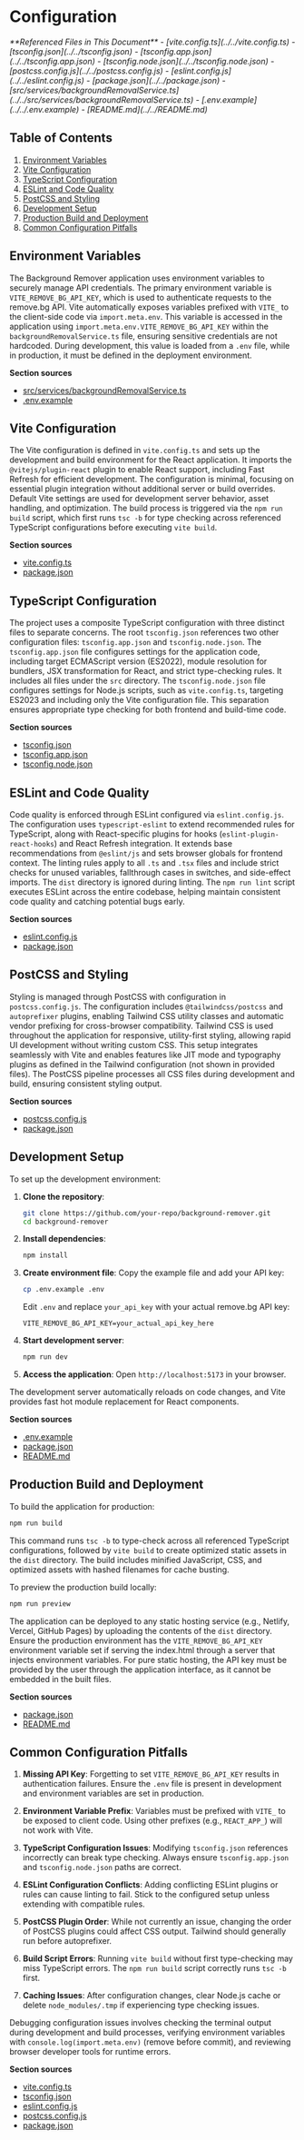 # Configuration

<cite>
**Referenced Files in This Document**   
- [vite.config.ts](../../vite.config.ts)
- [tsconfig.json](../../tsconfig.json)
- [tsconfig.app.json](../../tsconfig.app.json)
- [tsconfig.node.json](../../tsconfig.node.json)
- [postcss.config.js](../../postcss.config.js)
- [eslint.config.js](../../eslint.config.js)
- [package.json](../../package.json)
- [src/services/backgroundRemovalService.ts](../../src/services/backgroundRemovalService.ts)
- [.env.example](../../.env.example)
- [README.md](../../README.md)
</cite>

## Table of Contents
1. [Environment Variables](#environment-variables)
2. [Vite Configuration](#vite-configuration)
3. [TypeScript Configuration](#typescript-configuration)
4. [ESLint and Code Quality](#eslint-and-code-quality)
5. [PostCSS and Styling](#postcss-and-styling)
6. [Development Setup](#development-setup)
7. [Production Build and Deployment](#production-build-and-deployment)
8. [Common Configuration Pitfalls](#common-configuration-pitfalls)

## Environment Variables

The Background Remover application uses environment variables to securely manage API credentials. The primary environment variable is `VITE_REMOVE_BG_API_KEY`, which is used to authenticate requests to the remove.bg API. Vite automatically exposes variables prefixed with `VITE_` to the client-side code via `import.meta.env`. This variable is accessed in the application using `import.meta.env.VITE_REMOVE_BG_API_KEY` within the `backgroundRemovalService.ts` file, ensuring sensitive credentials are not hardcoded. During development, this value is loaded from a `.env` file, while in production, it must be defined in the deployment environment.

**Section sources**
- [src/services/backgroundRemovalService.ts](../../src/services/backgroundRemovalService.ts#L10)
- [.env.example](../../.env.example#L0)

## Vite Configuration

The Vite configuration is defined in `vite.config.ts` and sets up the development and build environment for the React application. It imports the `@vitejs/plugin-react` plugin to enable React support, including Fast Refresh for efficient development. The configuration is minimal, focusing on essential plugin integration without additional server or build overrides. Default Vite settings are used for development server behavior, asset handling, and optimization. The build process is triggered via the `npm run build` script, which first runs `tsc -b` for type checking across referenced TypeScript configurations before executing `vite build`.

**Section sources**
- [vite.config.ts](../../vite.config.ts#L1-L7)
- [package.json](../../package.json#L7-L10)

## TypeScript Configuration

The project uses a composite TypeScript configuration with three distinct files to separate concerns. The root `tsconfig.json` references two other configuration files: `tsconfig.app.json` and `tsconfig.node.json`. The `tsconfig.app.json` file configures settings for the application code, including target ECMAScript version (ES2022), module resolution for bundlers, JSX transformation for React, and strict type-checking rules. It includes all files under the `src` directory. The `tsconfig.node.json` file configures settings for Node.js scripts, such as `vite.config.ts`, targeting ES2023 and including only the Vite configuration file. This separation ensures appropriate type checking for both frontend and build-time code.

**Section sources**
- [tsconfig.json](../../tsconfig.json#L1-L7)
- [tsconfig.app.json](../../tsconfig.app.json#L1-L27)
- [tsconfig.node.json](../../tsconfig.node.json#L1-L25)

## ESLint and Code Quality

Code quality is enforced through ESLint configured via `eslint.config.js`. The configuration uses `typescript-eslint` to extend recommended rules for TypeScript, along with React-specific plugins for hooks (`eslint-plugin-react-hooks`) and React Refresh integration. It extends base recommendations from `@eslint/js` and sets browser globals for frontend context. The linting rules apply to all `.ts` and `.tsx` files and include strict checks for unused variables, fallthrough cases in switches, and side-effect imports. The `dist` directory is ignored during linting. The `npm run lint` script executes ESLint across the entire codebase, helping maintain consistent code quality and catching potential bugs early.

**Section sources**
- [eslint.config.js](../../eslint.config.js#L1-L23)
- [package.json](../../package.json#L9)

## PostCSS and Styling

Styling is managed through PostCSS with configuration in `postcss.config.js`. The configuration includes `@tailwindcss/postcss` and `autoprefixer` plugins, enabling Tailwind CSS utility classes and automatic vendor prefixing for cross-browser compatibility. Tailwind CSS is used throughout the application for responsive, utility-first styling, allowing rapid UI development without writing custom CSS. This setup integrates seamlessly with Vite and enables features like JIT mode and typography plugins as defined in the Tailwind configuration (not shown in provided files). The PostCSS pipeline processes all CSS files during development and build, ensuring consistent styling output.

**Section sources**
- [postcss.config.js](../../postcss.config.js#L1-L5)
- [package.json](../../package.json#L18-L26)

## Development Setup

To set up the development environment:

1. **Clone the repository**:
   ```bash
   git clone https://github.com/your-repo/background-remover.git
   cd background-remover
   ```

2. **Install dependencies**:
   ```bash
   npm install
   ```

3. **Create environment file**:
   Copy the example file and add your API key:
   ```bash
   cp .env.example .env
   ```
   Edit `.env` and replace `your_api_key` with your actual remove.bg API key:
   ```
   VITE_REMOVE_BG_API_KEY=your_actual_api_key_here
   ```

4. **Start development server**:
   ```bash
   npm run dev
   ```

5. **Access the application**:
   Open `http://localhost:5173` in your browser.

The development server automatically reloads on code changes, and Vite provides fast hot module replacement for React components.

**Section sources**
- [.env.example](../../.env.example#L0)
- [package.json](../../package.json#L7)
- [README.md](../../README.md#L20-L30)

## Production Build and Deployment

To build the application for production:

```bash
npm run build
```

This command runs `tsc -b` to type-check across all referenced TypeScript configurations, followed by `vite build` to create optimized static assets in the `dist` directory. The build includes minified JavaScript, CSS, and optimized assets with hashed filenames for cache busting.

To preview the production build locally:
```bash
npm run preview
```

The application can be deployed to any static hosting service (e.g., Netlify, Vercel, GitHub Pages) by uploading the contents of the `dist` directory. Ensure the production environment has the `VITE_REMOVE_BG_API_KEY` environment variable set if serving the index.html through a server that injects environment variables. For pure static hosting, the API key must be provided by the user through the application interface, as it cannot be embedded in the built files.

**Section sources**
- [package.json](../../package.json#L8-L9)
- [README.md](../../README.md#L155-L160)

## Common Configuration Pitfalls

1. **Missing API Key**: Forgetting to set `VITE_REMOVE_BG_API_KEY` results in authentication failures. Ensure the `.env` file is present in development and environment variables are set in production.

2. **Environment Variable Prefix**: Variables must be prefixed with `VITE_` to be exposed to client code. Using other prefixes (e.g., `REACT_APP_`) will not work with Vite.

3. **TypeScript Configuration Issues**: Modifying `tsconfig.json` references incorrectly can break type checking. Always ensure `tsconfig.app.json` and `tsconfig.node.json` paths are correct.

4. **ESLint Configuration Conflicts**: Adding conflicting ESLint plugins or rules can cause linting to fail. Stick to the configured setup unless extending with compatible rules.

5. **PostCSS Plugin Order**: While not currently an issue, changing the order of PostCSS plugins could affect CSS output. Tailwind should generally run before autoprefixer.

6. **Build Script Errors**: Running `vite build` without first type-checking may miss TypeScript errors. The `npm run build` script correctly runs `tsc -b` first.

7. **Caching Issues**: After configuration changes, clear Node.js cache or delete `node_modules/.tmp` if experiencing type checking issues.

Debugging configuration issues involves checking the terminal output during development and build processes, verifying environment variables with `console.log(import.meta.env)` (remove before commit), and reviewing browser developer tools for runtime errors.

**Section sources**
- [vite.config.ts](../../vite.config.ts#L1-L7)
- [tsconfig.json](../../tsconfig.json#L1-L7)
- [eslint.config.js](../../eslint.config.js#L1-L23)
- [postcss.config.js](../../postcss.config.js#L1-L5)
- [package.json](../../package.json#L7-L10)